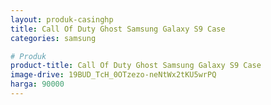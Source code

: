 ```yaml
---
layout: produk-casinghp
title: Call Of Duty Ghost Samsung Galaxy S9 Case
categories: samsung

# Produk
product-title: Call Of Duty Ghost Samsung Galaxy S9 Case
image-drive: 19BUD_TcH_0OTzezo-neNtWx2tKU5wrPQ
harga: 90000
---
```

